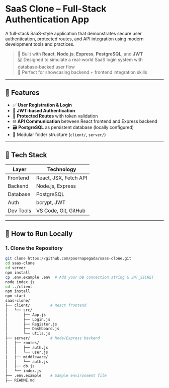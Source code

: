 # SaaS Clone – Full-Stack Authentication App

A full-stack SaaS-style application that demonstrates secure user authentication, protected routes, and API integration using modern development tools and practices.

> 🔐 Built with **React**, **Node.js**, **Express**, **PostgreSQL**, and **JWT**  
> 💻 Designed to simulate a real-world SaaS login system with database-backed user flow  
> 🎯 Perfect for showcasing backend + frontend integration skills

---

## 🔧 Features

- ✅ **User Registration & Login**
- 🔐 **JWT-based Authentication**
- 🧠 **Protected Routes** with token validation
- 🌐 **API Communication** between React frontend and Express backend
- 🗃️ **PostgreSQL** as persistent database (locally configured)
- 🧩 Modular folder structure (`client/`, `server/`)

---

## 🧱 Tech Stack

| Layer      | Technology     |
|------------|----------------|
| Frontend   | React, JSX, Fetch API |
| Backend    | Node.js, Express |
| Database   | PostgreSQL |
| Auth       | bcrypt, JWT |
| Dev Tools  | VS Code, Git, GitHub |

---

## 🚀 How to Run Locally

### 1. Clone the Repository

```bash
git clone https://github.com/poornapegada/saas-clone.git
cd saas-clone
cd server
npm install
cp .env.example .env  # Add your DB connection string & JWT_SECRET
node index.js
cd ../client
npm install
npm start
saas-clone/
├── client/         # React frontend
│   └── src/
│       ├── App.js
│       ├── Login.js
│       ├── Register.js
│       ├── Dashboard.js
│       └── utils.js
├── server/         # Node/Express backend
│   ├── routes/
│   │   ├── auth.js
│   │   └── user.js
│   ├── middleware/
│   │   └── auth.js
│   ├── db.js
│   └── index.js
├── .env.example    # Sample environment file
├── README.md